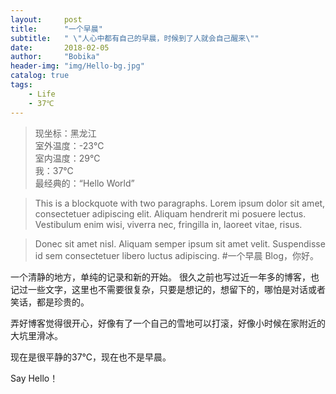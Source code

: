 ```yaml
---
layout:     post
title:      "一个早晨"
subtitle:   " \"人心中都有自己的早晨，时候到了人就会自己醒来\""
date:       2018-02-05
author:     "Bobika"
header-img: "img/Hello-bg.jpg"
catalog: true
tags:
    - Life 
    - 37℃
---
```


>现坐标：黑龙江<br>
>室外温度：-23℃<br>
>室内温度：29℃<br>
>我：37℃<br>
>最经典的：“Hello World”<br>

> This is a blockquote with two paragraphs. Lorem ipsum dolor sit amet,
consectetuer adipiscing elit. Aliquam hendrerit mi posuere lectus.
Vestibulum enim wisi, viverra nec, fringilla in, laoreet vitae, risus.

> Donec sit amet nisl. Aliquam semper ipsum sit amet velit. Suspendisse
id sem consectetuer libero luctus adipiscing.
#一个早晨
Blog，你好。

一个清静的地方，单纯的记录和新的开始。
很久之前也写过近一年多的博客，也记过一些文字，这里也不需要很复杂，只要是想记的，想留下的，哪怕是对话或者笑话，都是珍贵的。

弄好博客觉得很开心，好像有了一个自己的雪地可以打滚，好像小时候在家附近的大坑里滑冰。

现在是很平静的37℃，现在也不是早晨。

Say Hello！